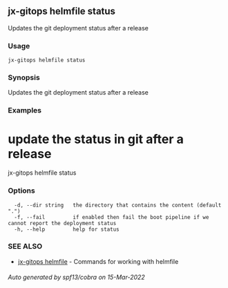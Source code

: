 ## jx-gitops helmfile status

Updates the git deployment status after a release

### Usage

```
jx-gitops helmfile status
```

### Synopsis

Updates the git deployment status after a release

### Examples

  # update the status in git after a release
  jx-gitops helmfile status

### Options

```
  -d, --dir string   the directory that contains the content (default ".")
  -f, --fail         if enabled then fail the boot pipeline if we cannot report the deployment status
  -h, --help         help for status
```

### SEE ALSO

* [jx-gitops helmfile](jx-gitops_helmfile.md)	 - Commands for working with helmfile

###### Auto generated by spf13/cobra on 15-Mar-2022
